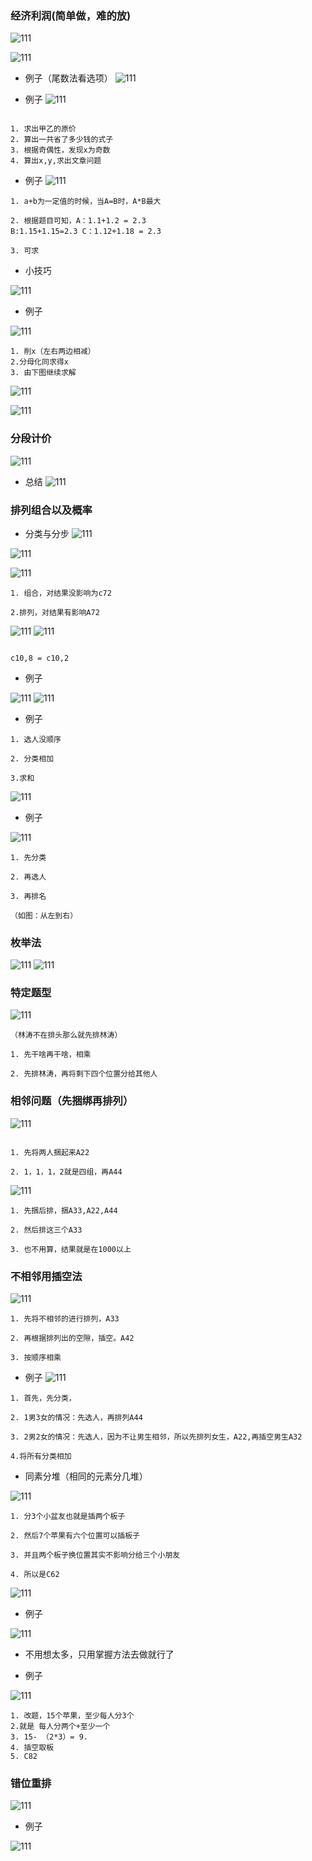 ### 经济利润(简单做，难的放)

![111](../images4/209.png)

![111](../images2/210.png)

- 例子（尾数法看选项）
![111](../images2/211.png)

- 例子
![111](../images2/212.png)

```

1. 求出甲乙的原价
2. 算出一共省了多少钱的式子
3. 根据奇偶性，发现x为奇数
4. 算出x,y,求出文章问题
```

- 例子
![111](../images2/213.png)

```
1. a+b为一定值的时候，当A=B时，A*B最大

2. 根据题目可知，A：1.1+1.2 = 2.3
B:1.15+1.15=2.3 C：1.12+1.18 = 2.3

3. 可求

```

- 小技巧

![111](../images2/213.png)

- 例子

![111](../images2/214.png)

```
1. 削x（左右两边相减）
2.分母化同求得x
3. 由下图继续求解
```

![111](../images2/215.png)

![111](../images2/216.png)

### 分段计价
![111](../images2/217.png)

- 总结
![111](../images2/218.png)

### 排列组合以及概率

- 分类与分步
![111](../images2/219.png)

![111](../images2/220.png)

![111](../images2/221.png)

```
1. 组合，对结果没影响为c72

2.排列，对结果有影响A72

```

![111](../images2/222.png)
![111](../images2/223.png)

```

c10,8 = c10,2
```

- 例子

![111](../images2/224.png)
![111](../images2/225.png)

- 例子

```
1. 选人没顺序

2. 分类相加

3.求和
```
![111](../images2/226.png)

- 例子

![111](../images2/227.png)

```
1. 先分类

2. 再选人

3. 再排名

（如图：从左到右）
```

### 枚举法

![111](../images2/228.png)
![111](../images2/229.png)
### 特定题型

![111](../images2/230.png)

```
（林涛不在排头那么就先排林涛）

1. 先干啥再干啥，相乘

2. 先排林涛，再将剩下四个位置分给其他人

```

### 相邻问题（先捆绑再排列）

![111](../images2/231.png)

```

1. 先将两人捆起来A22

2. 1，1，1，2就是四组，再A44
```

![111](../images2/218.png)

```
1. 先捆后排，捆A33,A22,A44

2. 然后排这三个A33

3. 也不用算，结果就是在1000以上

```

### 不相邻用插空法

![111](../images2/233.png)

```
1. 先将不相邻的进行排列，A33

2. 再根据排列出的空隙，插空。A42

3. 按顺序相乘
```

- 例子
![111](../images2/234.png)

```
1. 首先，先分类，

2. 1男3女的情况：先选人，再排列A44

3. 2男2女的情况：先选人，因为不让男生相邻，所以先排列女生，A22,再插空男生A32

4.将所有分类相加

```

- 同素分堆（相同的元素分几堆）

![111](../images2/235.png)

```
1. 分3个小盆友也就是插两个板子

2. 然后7个苹果有六个位置可以插板子

3. 并且两个板子换位置其实不影响分给三个小朋友

4. 所以是C62

```

![111](../images2/236.png)

- 例子

![111](../images2/237.png)


- 不用想太多，只用掌握方法去做就行了

- 例子

![111](../images2/238.png)

```
1. 改题，15个苹果，至少每人分3个
2.就是 每人分两个+至少一个
3. 15- （2*3）= 9.
4. 插空取板
5. C82

```

### 错位重排

![111](../images2/239.png)

- 例子

![111](../images2/240.png)